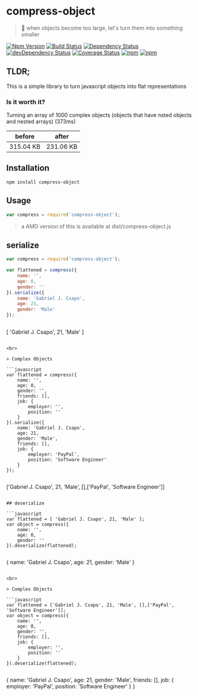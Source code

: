 # compress-object

> 💎 when objects become too large, let's turn them into something smaller

[![Npm Version](https://img.shields.io/npm/v/compress-object.svg)](https://www.npmjs.com/package/compress-object)
[![Build Status](https://travis-ci.org/gabrielcsapo/compress-object.svg?branch=master)](https://travis-ci.org/gabrielcsapo/compress-object)
[![Dependency Status](http://starbuck.gabrielcsapo.com/badge/github/gabrielcsapo/compress-object/status.svg)](http://starbuck.gabrielcsapo.com/github/gabrielcsapo/compress-object)
[![devDependency Status](http://starbuck.gabrielcsapo.com/badge/github/gabrielcsapo/compress-object/dev-status.svg)](http://starbuck.gabrielcsapo.com/github/gabrielcsapo/compress-object#info=devDependencies)
[![Coverage Status](https://lcov-server.gabrielcsapo.com/badge/github%2Ecom/gabrielcsapo/compress-object.svg)](https://lcov-server.gabrielcsapo.com/coverage/github%2Ecom/gabrielcsapo/compress-object)
[![npm](https://img.shields.io/npm/dt/compress-object.svg?maxAge=2592000)]()
[![npm](https://img.shields.io/npm/dm/compress-object.svg?maxAge=2592000)]()

## TLDR;

This is a simple library to turn javascript objects into flat representations

### Is it worth it?

Turning an array of 1000 complex objects (objects that have nsted objects and nested arrays) (373ms)

|before|after|
|---|---|
|315.04 KB|231.06 KB|

## Installation

```
npm install compress-object
```

## Usage

```javascript
var compress = require('compress-object');
```

> a AMD version of this is available at dist/compress-object.js

## serialize

```javascript
var compress = require('compress-object');

var flattened = compress({
    name: '',
    age: 0,
    gender: ''
}).serialize({
    name: 'Gabriel J. Csapo',
    age: 21,
    gender: 'Male'
});
```

> ```javascript
[ 'Gabriel J. Csapo', 21, 'Male' ]
```

<br>

> Complex Objects

```javascript
var flattened = compress({
    name: '',
    age: 0,
    gender: '',
    friends: [],
    job: {
        employer: '',
        position: ''
    }
}).serialize({
    name: 'Gabriel J. Csapo',
    age: 21,
    gender: 'Male',
    friends: [],
    job: {
        employer: 'PayPal',
        position: 'Software Engineer'
    }
});
```

> ```javascript
['Gabriel J. Csapo', 21, 'Male', [],['PayPal', 'Software Engineer']]
```

## deserialize

```javascript
var flattened = [ 'Gabriel J. Csapo', 21, 'Male' ];
var object = compress({
    name: '',
    age: 0,
    gender: ''
}).deserialize(flattened);
```

> ```javascript
{
    name: 'Gabriel J. Csapo',
    age: 21,
    gender: 'Male'
}
```

<br>

> Complex Objects

```javascript
var flattened = ['Gabriel J. Csapo', 21, 'Male', [],['PayPal', 'Software Engineer']];
var object = compress({
    name: '',
    age: 0,
    gender: '',
    friends: [],
    job: {
        employer: '',
        position: ''
    }
}).deserialize(flattened);
```

> ```javascript
{
    name: 'Gabriel J. Csapo',
    age: 21,
    gender: 'Male',
    friends: [],
    job: {
        employer: 'PayPal',
        position: 'Software Engineer'
    }
}
```
